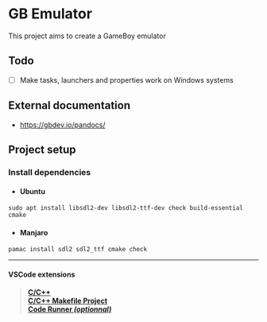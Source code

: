 # GB Emulator
This project aims to create a GameBoy emulator

## Todo
- [ ] Make tasks, launchers and properties work on Windows systems 

## External documentation
- https://gbdev.io/pandocs/

## Project setup
### Install dependencies
- #### Ubuntu
```
sudo apt install libsdl2-dev libsdl2-ttf-dev check build-essential cmake
```
- #### Manjaro
```
pamac install sdl2 sdl2_ttf cmake check
```

--- 

#### VSCode extensions
> **[C/C++](https://marketplace.visualstudio.com/items?itemName=ms-vscode.cpptools)**  
> **[C/C++ Makefile Project](https://marketplace.visualstudio.com/items?itemName=adriano-markovic.c-cpp-makefile-project)**  
> **[Code Runner *(optionnal)*](https://marketplace.visualstudio.com/items?itemName=formulahendry.code-runner)**
